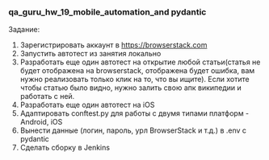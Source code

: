 ### qa_guru_hw_19_mobile_automation_and pydantic

Задание:
1) Зарегистрировать аккаунт в https://browserstack.com
2) Запустить автотест из занятия локально
3) Разработать еще один автотест на открытие любой статьи(статья не будет отображена на browserstack, 
отображена будет ошибка, вам нужно реализовать только клик на то, что вы ищите). 
Если хотите чтобы статью было видно, нужно залить свою апк википедии и работать с ней.
4) Разработать еще один автотест на iOS
5) Адаптировать conftest.py для работы с двумя типами платформ - Android, iOS
6) Вынести данные (логин, пароль, урл BrowserStack и т.д.) в .env с pydantic
7) Сделать сборку в Jenkins